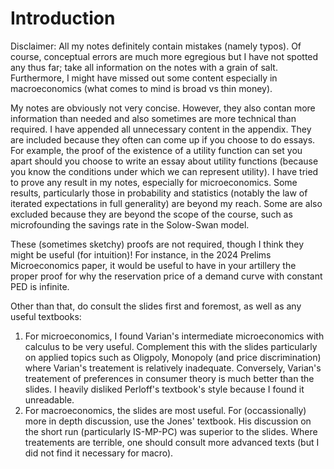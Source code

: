 # Introduction

Disclaimer: All my notes definitely contain mistakes (namely typos). Of course, conceptual errors are much more egregious but I have not spotted any thus far; 
take all information on the notes with a grain of salt. Furthermore, I might have missed out some content especially in macroeconomics (what comes to mind is broad vs thin money).

My notes are obviously not very concise. However, they also contan more information than needed and also sometimes are more technical than required. I have appended all unnecessary content in the appendix. 
They are included because they often can come up if you choose to do essays. For example, the proof of the existence of a utility function can set you apart should you choose to write an essay about utility functions (because you know the conditions under which we can represent utility). 
I have tried to prove any result in my notes, especially for microeconomics. Some results, particularly those in probability and statistics (notably the law of iterated expectations in full generality) are beyond my reach. Some are also excluded because they are beyond the scope of the course, such as microfounding the savings rate in the Solow-Swan model. 

These (sometimes sketchy) proofs are not required, though I think they might be useful (for intuition)! For instance, in the 2024 Prelims Microeconomics paper, it would be useful to have in your artillery the proper proof for why the reservation price of a demand curve with constant PED is infinite. 

Other than that, do consult the slides first and foremost, as well as any useful textbooks:
1. For microeconomics, I found Varian's intermediate microeconomics with calculus to be very useful. Complement this with the slides particularly on applied topics such as Oligpoly, Monopoly (and price discrimination) where Varian's treatement is relatively inadequate. Conversely, Varian's treatement of preferences in consumer theory is much better than the slides. 
I heavily disliked Perloff's textbook's style because I found it unreadable.
2. For macroeconomics, the slides are most useful. For (occassionally) more in depth discussion, use the Jones' textbook. His discussion on the short run (particularly IS-MP-PC) was superior to the slides.
Where treatements are terrible, one should consult more advanced texts (but I did not find it necessary for macro). 

